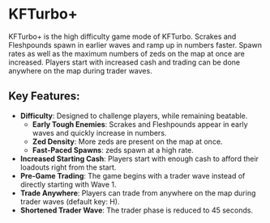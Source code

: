 # KFTurbo+

KFTurbo+ is the high difficulty game mode of KFTurbo. Scrakes and Fleshpounds spawn in earlier waves and ramp up in numbers faster. Spawn rates as well as the maximum numbers of zeds on the map at once are increased. Players start with increased cash and trading can be done anywhere on the map during trader waves.

## Key Features:
- **Difficulty**: Designed to challenge players, while remaining beatable.
  - **Early Tough Enemies**: Scrakes and Fleshpounds appear in early waves and quickly increase in numbers.
  - **Zed Density**: More zeds are present on the map at once.
  - **Fast-Paced Spawns**: zeds spawn at a high rate.
- **Increased Starting Cash**: Players start with enough cash to afford their loadouts right from the start.
- **Pre-Game Trading**: The game begins with a trader wave instead of directly starting with Wave 1.
- **Trade Anywhere**: Players can trade from anywhere on the map during trader waves (default key: H).
- **Shortened Trader Wave**: The trader phase is reduced to 45 seconds.
